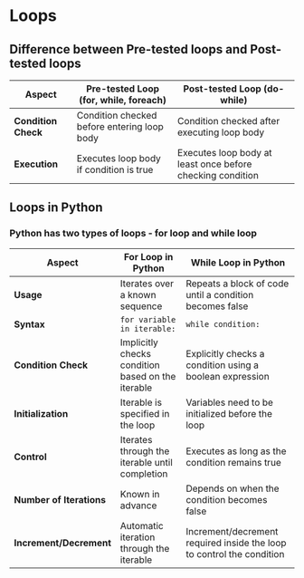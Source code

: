 # Loops

## Difference between Pre-tested loops and Post-tested loops

| Aspect                  | Pre-tested Loop (for, while, foreach) | Post-tested Loop (do-while)     |
|-------------------------|------------------------------------|--------------------------------------|
| **Condition Check**     | Condition checked before entering loop body  | Condition checked after executing loop body      |
| **Execution**           | Executes loop body if condition is true   | Executes loop body at least once before checking condition |



## Loops in Python

### Python has two types of loops - for loop and while loop

| Aspect               | For Loop in Python                       | While Loop in Python                         |
|----------------------|-----------------------------------------|----------------------------------------------|
| **Usage**            | Iterates over a known sequence           | Repeats a block of code until a condition becomes false |
| **Syntax**           | `for variable in iterable:`              | `while condition:`                           |
| **Condition Check**  | Implicitly checks condition based on the iterable | Explicitly checks a condition using a boolean expression |
| **Initialization**   | Iterable is specified in the loop        | Variables need to be initialized before the loop |
| **Control**          | Iterates through the iterable until completion | Executes as long as the condition remains true |
| **Number of Iterations** | Known in advance                     | Depends on when the condition becomes false  |
| **Increment/Decrement** | Automatic iteration through the iterable | Increment/decrement required inside the loop to control the condition |



